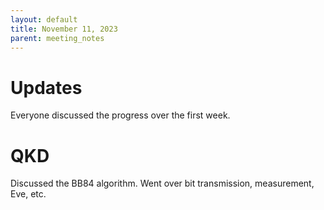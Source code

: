 ```yaml
---
layout: default
title: November 11, 2023
parent: meeting_notes
---
```


# Updates

Everyone discussed the progress over the first week. 

# QKD

Discussed the BB84 algorithm. Went over bit transmission, measurement, Eve, etc.



